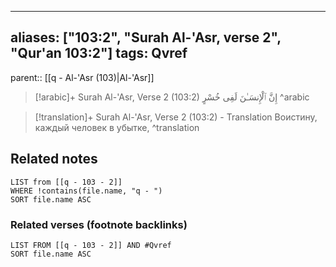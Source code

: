 
---
aliases: ["103:2", "Surah Al-'Asr, verse 2", "Qur'an 103:2"]
tags: Qvref
---

parent:: [[q - Al-'Asr (103)|Al-'Asr]]

> [!arabic]+ Surah Al-'Asr, Verse 2 (103:2)
> <span class="quran-arabic">إِنَّ ٱلْإِنسَـٰنَ لَفِى خُسْرٍ</span>
^arabic

> [!translation]+ Surah Al-'Asr, Verse 2 (103:2) - Translation
> Воистину, каждый человек в убытке,
^translation



## Related notes
```dataview
LIST from [[q - 103 - 2]]
WHERE !contains(file.name, "q - ")
SORT file.name ASC
```

### Related verses (footnote backlinks)
```dataview
LIST FROM [[q - 103 - 2]] AND #Qvref
SORT file.name ASC
```

